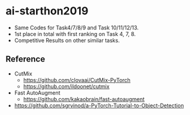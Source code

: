 # ai-starthon2019

- Same Codes for Task4/7/8/9 and Task 10/11/12/13. 
- 1st place in total with first ranking on Task 4, 7, 8.
- Competitive Results on other similar tasks.

## Reference

- CutMix
  - https://github.com/clovaai/CutMix-PyTorch
  - https://github.com/ildoonet/cutmix
- Fast AutoAugment
  - https://github.com/kakaobrain/fast-autoaugment
- https://github.com/sgrvinod/a-PyTorch-Tutorial-to-Object-Detection


